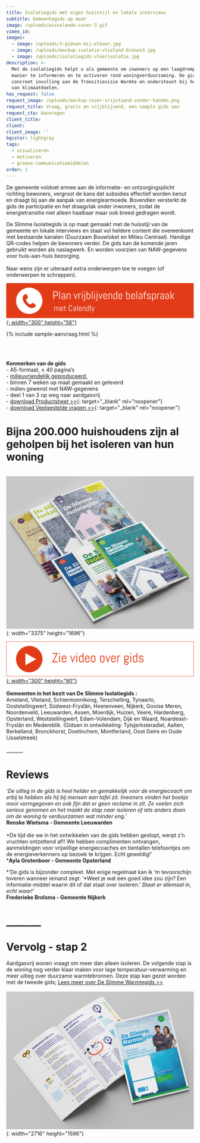 ```yaml
---
title: Isolatiegids met eigen huisstijl en lokale interviews
subtitle: Gemeentegids op maat
image: /uploads/wisselende-cover-3.gif
vimeo_id:
images:
  - image: /uploads/3-gidsen-bij-elkaar.jpg
  - image: /uploads/mockup-isolatie-vlieland-binnen3.jpg
  - image: /uploads/isolatiegids-vloerisolatie.jpg
description: >-
  Met de isolatiegids helpt u als gemeente om inwoners op een laagdrempelige
  manier te informeren en te activeren rond woningverduurzaming. De gids geeft
  concreet invulling aan de Transitievisie Warmte en ondersteunt bij het halen
  van klimaatdoelen. 
has_request: false
request_image: /uploads/mockup-cover-vrijstaand-zonder-handen.png
request_title: Vraag, gratis en vrijblijvend, een sample gids aan
request_cta: Aanvragen
client_title:
client:
client_image: ''
bgcolor: lightgray
tags:
  - visualiseren
  - motiveren
  - groene-communicatiemiddelen
order: 1
---
```

De gemeente voldoet ermee aan de informatie- en ontzorgingsplicht richting bewoners, vergroot de kans dat subsidies effectief worden benut en draagt bij aan de aanpak van energiearmoede. Bovendien versterkt de gids de participatie en het draagvlak onder inwoners, zodat de energietransitie niet alleen haalbaar maar ook breed gedragen wordt.

De Slimme Isolatiegids is op maat gemaakt met de huisstijl van de gemeente en lokale interviews en staat vol&nbsp;heldere content die overeenkomt met bestaande kanalen (Duurzaam Bouwloket en Milieu Centraal). Handige QR-codes helpen de bewoners verder. De gids kan de komende jaren gebruikt worden als naslagwerk. En worden voorzien van NAW-gegevens voor huis-aan-huis bezorging.<br><br>Naar wens zijn er uiteraard extra onderwerpen toe te voegen (of onderwerpen te schrappen).

[​​​​​​![](/uploads/knoppen-32-3.svg){: width="300" height="56"}](https://calendly.com/frisseplannen/kennismaking-en-vragen)

{% include sample-aanvraag.html %}

**<br><br>**

**Kenmerken van de gids**<br>\- A5-formaat, ± 40 pagina’s<br>\- [milieuvriendelijk geproduceerd&nbsp;](https://frisseplannen.nl/blogs/certificeringen/)<br>\- binnen 7 weken op maat gemaakt en geleverd<br>\- indien gewenst met NAW-gegevens<br>\- deel 1 van 3 op weg naar aardgasvrij<br>\- [download Productsheet &gt;&gt;](https://bit.ly/productsheetDSI){: target="_blank" rel="noopener"}<br>\- [download Veelgestelde vragen &gt;&gt;](https://www.frisseplannen.nl/FrisseVragenenAntwoorden.pdf){: target="_blank" rel="noopener"}<br>

# Bijna 200.000 huishoudens zijn al geholpen bij het isoleren van hun woning

&nbsp;<br>![](/uploads/6-magazine-bij-elkaar-zonder-tekst.jpg){: width="3375" height="1696"}

[![](/uploads/zie-video-over-gids.png){: width="300" height="90"}](https://vimeo.com/845903129?share=copy)<br><br>**Gemeenten in het bezit van De Slimme Isolatiegids :**<br>Ameland, Vlieland, Schiermonnikoog, Terschelling, Tynaarlo, Ooststellingwerf, Súdwest-Fryslân, Heerenveen, Nijkerk, Gooise Meren, Noordenveld, Leeuwarden, Assen, Moerdijk, Huizen, Veere, Hardenberg, Opsterland, Weststellingwerf, Edam-Volendam, Dijk en Waard, Noardeast-Fryslân en Medemblik. (Gidsen in ontwikkeling: Tytsjerksteradiel, Aalten, Berkelland, Bronckhorst, Doetinchem, Montferland, Oost Gelre en Oude IJsselstreek)<br>&nbsp;<br>\_\_\_\_\_\_\_

# Reviews

*‘De uitleg in de gids is heel helder en gemakkelijk voor de energiecoach om erbij te hebben als hij bij mensen aan tafel zit. Inwoners vinden het boekje mooi vormgegeven en ook fijn dat er geen reclame in zit. Ze voelen zich serieus genomen en het maakt de stap naar isoleren of iets anders doen om de woning te verduurzamen wat minder eng.’*<br>**Renske Wietsma - Gemeente Leeuwarden**<br><br>*De tijd die we in het ontwikkelen van de gids hebben gestopt, werpt z’n vruchten ontzettend af!! We hebben complimenten ontvangen, aanmeldingen voor vrijwillige energiecoaches en tientallen telefoontjes om de energieverkenners op bezoek te krijgen. Echt geweldig!’<br>***Ayla Grotenboer - Gemeente Opsterland**

*‘De gids is bijzonder compleet. Met enige regelmaat kan ik ‘m tevoorschijn toveren wanneer iemand zegt: ‘*Weet je wat een goed idee zou zijn? Een informatie-middel waarin dit of dat staat over isoleren.’ *Staat er allemaal in, echt waar!’*<br>**Frederieke Brolsma - Gemeente Nijkerk**

# \_\_\_\_\_\_\_<br><br>Vervolg **\- stap 2**

Aardgasvrij wonen vraagt om meer dan alleen isoleren. De volgende stap is de woning nog verder klaar maken voor lage temperatuur-verwarming en meer uitleg over duurzame warmtebronnen. Deze stap kan gezet worden met de tweede gids; [Lees meer over De Slimme Warmtegids &gt;&gt;](/portfolio/de-slimme-warmtegids/)<br><br>![](/uploads/cover-en-binnenpagina-2.jpg){: width="2716" height="1596"}<br>